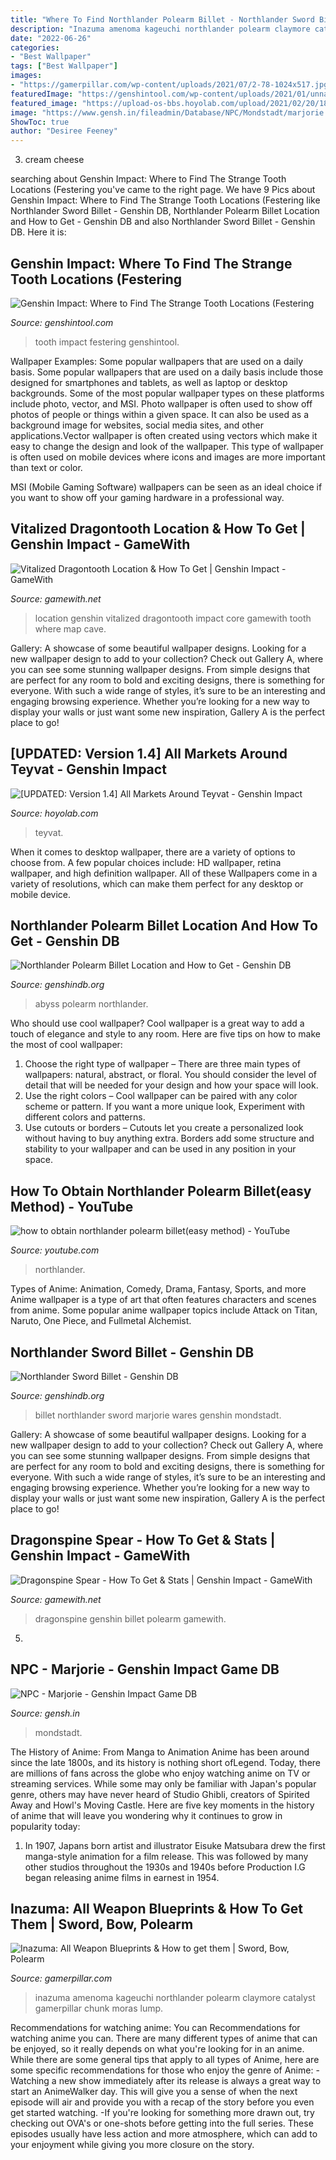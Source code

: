 ```yaml
---
title: "Where To Find Northlander Polearm Billet - Northlander Sword Billet"
description: "Inazuma amenoma kageuchi northlander polearm claymore catalyst gamerpillar chunk moras lump"
date: "2022-06-26"
categories:
- "Best Wallpaper"
tags: ["Best Wallpaper"]
images:
- "https://gamerpillar.com/wp-content/uploads/2021/07/2-78-1024x517.jpg"
featuredImage: "https://genshintool.com/wp-content/uploads/2021/01/unnamed-file-48-600x300.jpg"
featured_image: "https://upload-os-bbs.hoyolab.com/upload/2021/02/20/18636690/328a48df642e4515c921d4e2481f8486_8088838655156475498.png?x-oss-process=image/resize,s_740/quality,q_80/auto-orient,0/interlace,1/format,png"
image: "https://www.gensh.in/fileadmin/Database/NPC/Mondstadt/marjorie.jpg"
ShowToc: true
author: "Desiree Feeney"
---
```



3. cream cheese 

	

		
searching about Genshin Impact: Where to Find The Strange Tooth Locations (Festering you've came to the right page. We have 9 Pics about Genshin Impact: Where to Find The Strange Tooth Locations (Festering like Northlander Sword Billet - Genshin DB, Northlander Polearm Billet Location and How to Get - Genshin DB and also Northlander Sword Billet - Genshin DB. Here it is:
		
    
## Genshin Impact: Where To Find The Strange Tooth Locations (Festering

<img loading=lazy src="https://genshintool.com/wp-content/uploads/2021/01/unnamed-file-48-600x300.jpg" onerror="this.onerror=null;this.src='https://tse2.mm.bing.net/th?id=OIP.y7qhBNneIhjE2DjnsWzhGwHaDt&amp;pid=15.1';" alt="Genshin Impact: Where to Find The Strange Tooth Locations (Festering">

_Source: genshintool.com_

>tooth impact festering genshintool. 

	

Wallpaper Examples: Some popular wallpapers that are used on a daily basis.
Some popular wallpapers that are used on a daily basis include those designed for smartphones and tablets, as well as laptop or desktop backgrounds. Some of the most popular wallpaper types on these platforms include photo, vector, and MSI. 
Photo wallpaper is often used to show off photos of people or things within a given space. It can also be used as a background image for websites, social media sites, and other applications.Vector wallpaper is often created using vectors which make it easy to change the design and look of the wallpaper. This type of wallpaper is often used on mobile devices where icons and images are more important than text or color. 

MSI (Mobile Gaming Software) wallpapers can be seen as an ideal choice if you want to show off your gaming hardware in a professional way.

    
## Vitalized Dragontooth Location &amp; How To Get | Genshin Impact - GameWith

<img loading=lazy src="https://gamewith-en.akamaized.net/img/27c1700af9cf716c49a69d8a8037119f.jpg" onerror="this.onerror=null;this.src='https://tse3.mm.bing.net/th?id=OIP.qi4VQfsmr7W558fyGvGOzAAAAA&amp;pid=15.1';" alt="Vitalized Dragontooth Location &amp; How To Get | Genshin Impact - GameWith">

_Source: gamewith.net_

>location genshin vitalized dragontooth impact core gamewith tooth where map cave. 

	

Gallery: A showcase of some beautiful wallpaper designs.
Looking for a new wallpaper design to add to your collection? Check out Gallery A, where you can see some stunning wallpaper designs. From simple designs that are perfect for any room to bold and exciting designs, there is something for everyone. With such a wide range of styles, it’s sure to be an interesting and engaging browsing experience. Whether you’re looking for a new way to display your walls or just want some new inspiration, Gallery A is the perfect place to go!





	
	
    
## [UPDATED: Version 1.4] All Markets Around Teyvat - Genshin Impact

<img loading=lazy src="https://upload-os-bbs.hoyolab.com/upload/2021/02/20/18636690/328a48df642e4515c921d4e2481f8486_8088838655156475498.png?x-oss-process=image/resize,s_740/quality,q_80/auto-orient,0/interlace,1/format,png" onerror="this.onerror=null;this.src='https://tse2.mm.bing.net/th?id=OIP._0BjuzMaUrz_9DFXVzv7GwHaEK&amp;pid=15.1';" alt="[UPDATED: Version 1.4] All Markets Around Teyvat - Genshin Impact">

_Source: hoyolab.com_

>teyvat. 

	

When it comes to desktop wallpaper, there are a variety of options to choose from. A few popular choices include: HD wallpaper, retina wallpaper, and high definition wallpaper. All of these Wallpapers come in a variety of resolutions, which can make them perfect for any desktop or mobile device. 

    
## Northlander Polearm Billet Location And How To Get - Genshin DB

<img loading=lazy src="https://genshindb.org/wp-content/uploads/2021/04/Spiral-Abyss-Chambers-Bounty-Floor-3-Chamber-3-Reward.jpg" onerror="this.onerror=null;this.src='https://tse2.mm.bing.net/th?id=OIP.QXZWgWMv6l41X_TD4iGGjAHaDw&amp;pid=15.1';" alt="Northlander Polearm Billet Location and How to Get - Genshin DB">

_Source: genshindb.org_

>abyss polearm northlander. 

	

Who should use cool wallpaper?
Cool wallpaper is a great way to add a touch of elegance and style to any room. Here are five tips on how to make the most of cool wallpaper: 
1) Choose the right type of wallpaper – There are three main types of wallpapers: natural, abstract, or floral. You should consider the level of detail that will be needed for your design and how your space will look. 
2) Use the right colors – Cool wallpaper can be paired with any color scheme or pattern. If you want a more unique look, Experiment with different colors and patterns. 
3) Use cutouts or borders – Cutouts let you create a personalized look without having to buy anything extra. Borders add some structure and stability to your wallpaper and can be used in any position in your space.

    
## How To Obtain Northlander Polearm Billet(easy Method) - YouTube

<img loading=lazy src="https://i.ytimg.com/vi/SnVLUIrMKBs/maxresdefault.jpg" onerror="this.onerror=null;this.src='https://tse1.mm.bing.net/th?id=OIP.zmlSJfacNatLgbtayw64YgHaEK&amp;pid=15.1';" alt="how to obtain northlander polearm billet(easy method) - YouTube">

_Source: youtube.com_

>northlander. 

	

Types of Anime: Animation, Comedy, Drama, Fantasy, Sports, and more
Anime wallpaper is a type of art that often features characters and scenes from anime. Some popular anime wallpaper topics include Attack on Titan, Naruto, One Piece, and Fullmetal Alchemist.

    
## Northlander Sword Billet - Genshin DB

<img loading=lazy src="https://genshindb.org/wp-content/uploads/2021/04/Marjorie-Wares-Including-Northlander-Sword-Billet.jpg" onerror="this.onerror=null;this.src='https://tse3.mm.bing.net/th?id=OIP.JfJLYkUaB76_d9cKhN0EQgHaET&amp;pid=15.1';" alt="Northlander Sword Billet - Genshin DB">

_Source: genshindb.org_

>billet northlander sword marjorie wares genshin mondstadt. 

	

Gallery: A showcase of some beautiful wallpaper designs.
Looking for a new wallpaper design to add to your collection? Check out Gallery A, where you can see some stunning wallpaper designs. From simple designs that are perfect for any room to bold and exciting designs, there is something for everyone. With such a wide range of styles, it’s sure to be an interesting and engaging browsing experience. Whether you’re looking for a new way to display your walls or just want some new inspiration, Gallery A is the perfect place to go!





	
	
    
## Dragonspine Spear - How To Get &amp; Stats | Genshin Impact - GameWith

<img loading=lazy src="https://gamewith-en.akamaized.net/img/aaca8dea5d3240c193fcbe09d91707e0.jpg" onerror="this.onerror=null;this.src='https://tse4.mm.bing.net/th?id=OIP.zY8Uj3m8XTCeBHsoeUB-KwAAAA&amp;pid=15.1';" alt="Dragonspine Spear - How To Get &amp; Stats | Genshin Impact - GameWith">

_Source: gamewith.net_

>dragonspine genshin billet polearm gamewith. 

	

5.

    
## NPC - Marjorie - Genshin Impact Game DB

<img loading=lazy src="https://www.gensh.in/fileadmin/Database/NPC/Mondstadt/marjorie.jpg" onerror="this.onerror=null;this.src='https://tse3.mm.bing.net/th?id=OIP.MxT0fgWUaGcLcy9COObK9gHaEK&amp;pid=15.1';" alt="NPC - Marjorie - Genshin Impact Game DB">

_Source: gensh.in_

>mondstadt. 

	

The History of Anime: From Manga to Animation
Anime has been around since the late 1800s, and its history is nothing short ofLegend. Today, there are millions of fans across the globe who enjoy watching anime on TV or streaming services. While some may only be familiar with Japan's popular genre, others may have never heard of Studio Ghibli, creators of Spirited Away and Howl's Moving Castle. Here are five key moments in the history of anime that will leave you wondering why it continues to grow in popularity today:
1) In 1907, Japans born artist and illustrator Eisuke Matsubara drew the first manga-style animation for a film release. This was followed by many other studios throughout the 1930s and 1940s before Production I.G began releasing anime films in earnest in 1954.

    
## Inazuma: All Weapon Blueprints &amp; How To Get Them | Sword, Bow, Polearm

<img loading=lazy src="https://gamerpillar.com/wp-content/uploads/2021/07/2-78-1024x517.jpg" onerror="this.onerror=null;this.src='https://tse3.mm.bing.net/th?id=OIP.zA7bT22Y6XIOdF5vk89YlgHaDv&amp;pid=15.1';" alt="Inazuma: All Weapon Blueprints &amp; How to get them | Sword, Bow, Polearm">

_Source: gamerpillar.com_

>inazuma amenoma kageuchi northlander polearm claymore catalyst gamerpillar chunk moras lump. 

	

Recommendations for watching anime: You can
Recommendations for watching anime you can. There are many different types of anime that can be enjoyed, so it really depends on what you're looking for in an anime. While there are some general tips that apply to all types of Anime, here are some specific recommendations for those who enjoy the genre of Anime: 
-Watching a new show immediately after its release is always a great way to start an AnimeWalker day. This will give you a sense of when the next episode will air and provide you with a recap of the story before you even get started watching. 
-If you're looking for something more drawn out, try checking out OVA's or one-shots before getting into the full series. These episodes usually have less action and more atmosphere, which can add to your enjoyment while giving you more closure on the story.

